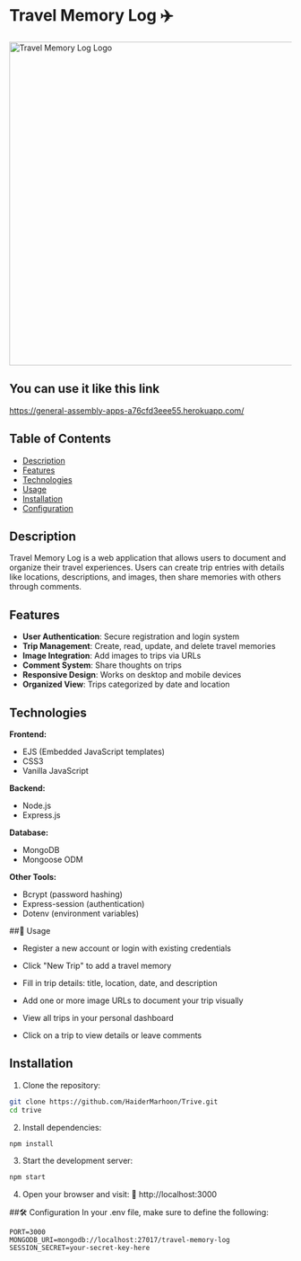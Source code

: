 # Travel Memory Log ✈️

<img width="576" alt="Travel Memory Log Logo" src="https://github.com/user-attachments/assets/e4a250d1-6b01-4526-beba-3328db80d4bd" />

## You can use it like this link
https://general-assembly-apps-a76cfd3eee55.herokuapp.com/

## Table of Contents
- [Description](#description)
- [Features](#features)
- [Technologies](#technologies)
- [Usage](#usage)
- [Installation](#installation)
- [Configuration](#configuration)



## Description
Travel Memory Log is a web application that allows users to document and organize their travel experiences. Users can create trip entries with details like locations, descriptions, and images, then share memories with others through comments.

## Features
- **User Authentication**: Secure registration and login system
- **Trip Management**: Create, read, update, and delete travel memories
- **Image Integration**: Add images to trips via URLs
- **Comment System**: Share thoughts on trips
- **Responsive Design**: Works on desktop and mobile devices
- **Organized View**: Trips categorized by date and location

## Technologies
**Frontend:**
- EJS (Embedded JavaScript templates)
- CSS3
- Vanilla JavaScript

**Backend:**
- Node.js
- Express.js

**Database:**
- MongoDB
- Mongoose ODM

**Other Tools:**
- Bcrypt (password hashing)
- Express-session (authentication)
- Dotenv (environment variables)

##🚀 Usage

- Register a new account or login with existing credentials

- Click "New Trip" to add a travel memory

- Fill in trip details: title, location, date, and description

- Add one or more image URLs to document your trip visually

- View all trips in your personal dashboard

- Click on a trip to view details or leave comments

## Installation
1. Clone the repository:
```bash
git clone https://github.com/HaiderMarhoon/Trive.git
cd trive
```
2. Install dependencies:
``` bash
npm install
```
3. Start the development server:
``` bash
npm start
```
4. Open your browser and visit:
📍 http://localhost:3000

##🛠️ Configuration
In your .env file, make sure to define the following:
``` init
PORT=3000
MONGODB_URI=mongodb://localhost:27017/travel-memory-log
SESSION_SECRET=your-secret-key-here
```



